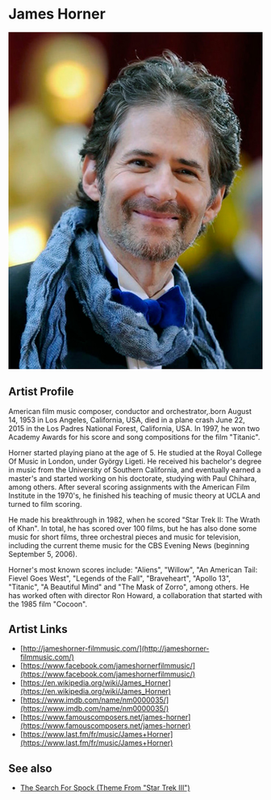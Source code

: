 # James Horner

![](../../assets/artists/James_Horner.png)

## Artist Profile

American film music composer, conductor and orchestrator,.born August 14, 1953 in Los Angeles, California, USA, died in a plane crash June 22, 2015 in the Los Padres National Forest, California, USA. In 1997, he won two Academy Awards for his score and song compositions for the film "Titanic".

Horner started playing piano at the age of 5. He studied at the Royal College Of Music in London, under György Ligeti. He received his bachelor's degree in music from the University of Southern California, and eventually earned a master's and started working on his doctorate, studying with Paul Chihara, among others. After several scoring assignments with the American Film Institute in the 1970's, he finished his teaching of music theory at UCLA and turned to film scoring.

He made his breakthrough in 1982, when he scored "Star Trek II: The Wrath of Khan". In total, he has scored over 100 films, but he has also done some music for short films, three orchestral pieces and music for television, including the current theme music for the CBS Evening News (beginning September 5, 2006).

Horner's most known scores include: "Aliens", "Willow", "An American Tail: Fievel Goes West", "Legends of the Fall", "Braveheart", "Apollo 13", "Titanic", "A Beautiful Mind" and "The Mask of Zorro", among others. He has worked often with director Ron Howard, a collaboration that started with the 1985 film "Cocoon". 

## Artist Links

- [http://jameshorner-filmmusic.com/](http://jameshorner-filmmusic.com/)
- [https://www.facebook.com/jameshornerfilmmusic/](https://www.facebook.com/jameshornerfilmmusic/)
- [https://en.wikipedia.org/wiki/James_Horner](https://en.wikipedia.org/wiki/James_Horner)
- [https://www.imdb.com/name/nm0000035/](https://www.imdb.com/name/nm0000035/)
- [https://www.famouscomposers.net/james-horner](https://www.famouscomposers.net/james-horner)
- [https://www.last.fm/fr/music/James+Horner](https://www.last.fm/fr/music/James+Horner)


## See also

- [The Search For Spock (Theme From "Star Trek III")](The_Search_For_Spock_Theme_From_Star_Trek_III.md)
